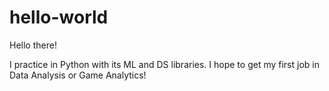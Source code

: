 # hello-world

Hello there! 

I practice in Python with its ML and DS libraries. 
I hope to get my first job in Data Analysis or Game Analytics!

